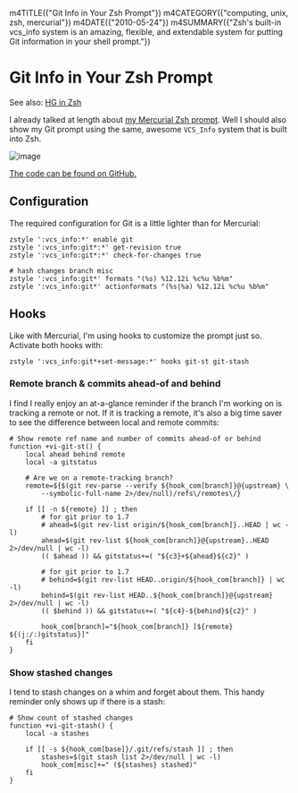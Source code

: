 m4TITLE({"Git Info in Your Zsh Prompt"})
m4CATEGORY({"computing, unix, zsh, mercurial"})
m4DATE({"2010-05-24"})
m4SUMMARY({"Zsh's built-in vcs_info system is an amazing, flexible, and extendable system for putting Git information in your shell prompt."})

Git Info in Your Zsh Prompt
===========================

See also: [HG in Zsh](./hg-in-zsh.html)

I already talked at length about [my Mercurial Zsh
prompt](./hg-in-zsh.html). Well I should also show my Git prompt using
the same, awesome `VCS_Info` system that is built into Zsh.

![image](./git-prompt.png)

[The code can be found on
GitHub.](https://github.com/whiteinge/dotfiles/blob/master/.zsh_shouse_prompt)

Configuration
-------------

The required configuration for Git is a little lighter than for
Mercurial:

    zstyle ':vcs_info:*' enable git
    zstyle ':vcs_info:git*:*' get-revision true
    zstyle ':vcs_info:git*:*' check-for-changes true

    # hash changes branch misc
    zstyle ':vcs_info:git*' formats "(%s) %12.12i %c%u %b%m"
    zstyle ':vcs_info:git*' actionformats "(%s|%a) %12.12i %c%u %b%m"

Hooks
-----

Like with Mercurial, I'm using hooks to customize the prompt just so.
Activate both hooks with:

    zstyle ':vcs_info:git*+set-message:*' hooks git-st git-stash

### Remote branch & commits ahead-of and behind

I find I really enjoy an at-a-glance reminder if the branch I'm working
on is tracking a remote or not. If it is tracking a remote, it's also a
big time saver to see the difference between local and remote commits:

    # Show remote ref name and number of commits ahead-of or behind
    function +vi-git-st() {
        local ahead behind remote
        local -a gitstatus

        # Are we on a remote-tracking branch?
        remote=${$(git rev-parse --verify ${hook_com[branch]}@{upstream} \
            --symbolic-full-name 2>/dev/null)/refs\/remotes\/}

        if [[ -n ${remote} ]] ; then
            # for git prior to 1.7
            # ahead=$(git rev-list origin/${hook_com[branch]}..HEAD | wc -l)
            ahead=$(git rev-list ${hook_com[branch]}@{upstream}..HEAD 2>/dev/null | wc -l)
            (( $ahead )) && gitstatus+=( "${c3}+${ahead}${c2}" )

            # for git prior to 1.7
            # behind=$(git rev-list HEAD..origin/${hook_com[branch]} | wc -l)
            behind=$(git rev-list HEAD..${hook_com[branch]}@{upstream} 2>/dev/null | wc -l)
            (( $behind )) && gitstatus+=( "${c4}-${behind}${c2}" )

            hook_com[branch]="${hook_com[branch]} [${remote} ${(j:/:)gitstatus}]"
        fi
    }

### Show stashed changes

I tend to stash changes on a whim and forget about them. This handy
reminder only shows up if there is a stash:

    # Show count of stashed changes
    function +vi-git-stash() {
        local -a stashes

        if [[ -s ${hook_com[base]}/.git/refs/stash ]] ; then
            stashes=$(git stash list 2>/dev/null | wc -l)
            hook_com[misc]+=" (${stashes} stashed)"
        fi
    }
